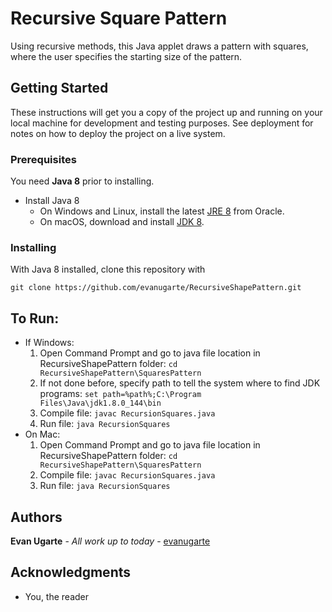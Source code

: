 # Recursive Square Pattern

Using recursive methods, this Java applet draws a pattern with squares, where the user specifies the starting size of the pattern.

## Getting Started

These instructions will get you a copy of the project up and running on your local machine for development and testing purposes. See deployment for notes on how to deploy the project on a live system.

### Prerequisites
You need **Java 8** prior to installing.
* Install Java 8
    * On Windows and Linux, install the latest [JRE 8](http://www.oracle.com/technetwork/java/javase/downloads) from Oracle. 
    * On macOS, download and install [JDK 8](http://www.oracle.com/technetwork/java/javase/downloads).

### Installing

With Java 8 installed, clone this repository with

`git clone https://github.com/evanugarte/RecursiveShapePattern.git`

## To Run:
* If Windows:
    1. Open Command Prompt and go to java file location in RecursiveShapePattern folder: `cd RecursiveShapePattern\SquaresPattern`
    2. If not done before, specify path to tell the system where to find JDK programs: `set path=%path%;C:\Program Files\Java\jdk1.8.0_144\bin`
    3. Compile file: `javac RecursionSquares.java`
    4. Run file: `java RecursionSquares`
* On Mac: 
    1. Open Command Prompt and go to java file location in RecursiveShapePattern folder: `cd RecursiveShapePattern\SquaresPattern`
    2. Compile file: `javac RecursionSquares.java`
    3. Run file: `java RecursionSquares`

## Authors

**Evan Ugarte** - *All work up to today* - [evanugarte](https://github.com/evanugarte)

## Acknowledgments

* You, the reader
